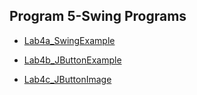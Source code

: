 ## Program 5-Swing Programs


- [Lab4a_SwingExample](https://github.com/nikshitha-p-rai-29/Java_Programs/blob/main/Lab4_SwingPrograms/PLab4a_SwingExample.png)

- [Lab4b_JButtonExample](https://github.com/nikshitha-p-rai-29/Java_Programs/blob/main/Lab4_SwingPrograms/PLab4b_JButtonExample.png)

- [Lab4c_JButtonImage](https://github.com/nikshitha-p-rai-29/Java_Programs/blob/main/Lab4_SwingPrograms/PLab4c_JButtonImage.jpeg)